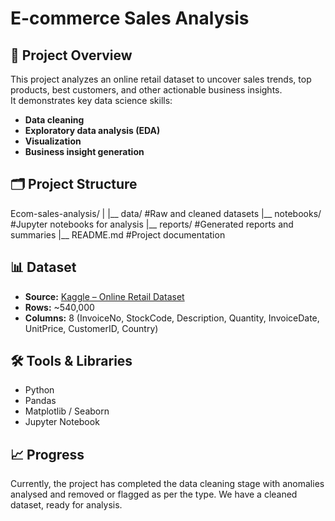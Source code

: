 # E-commerce Sales Analysis

## 📌 Project Overview
This project analyzes an online retail dataset to uncover sales trends, top products, best customers, and other actionable business insights.  
It demonstrates key data science skills:
- **Data cleaning**
- **Exploratory data analysis (EDA)**
- **Visualization**
- **Business insight generation**

## 🗂 Project Structure
Ecom-sales-analysis/
|
|__ data/ #Raw and cleaned datasets
|__ notebooks/ #Jupyter notebooks for analysis
|__ reports/ #Generated reports and summaries
|__ README.md #Project documentation

## 📊 Dataset
- **Source:** [Kaggle – Online Retail Dataset](https://www.kaggle.com/datasets/vijayuv/onlineretail)
- **Rows:** ~540,000
- **Columns:** 8 (InvoiceNo, StockCode, Description, Quantity, InvoiceDate, UnitPrice, CustomerID, Country)

## 🛠 Tools & Libraries
- Python
- Pandas
- Matplotlib / Seaborn
- Jupyter Notebook

## 📈 Progress
Currently, the project has completed the data cleaning stage with anomalies analysed and removed or flagged as per the type. We have a cleaned dataset, ready for analysis.
